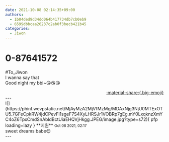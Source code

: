 ```yaml
---
date: 2021-10-08 02:14:35+09:00
authors:
  - 1b04ded9d34dd064b417734db7cb0eb9
  - 6599dbbcaa26237c2ab0f3becb421b45
categories:
  - Jiwon
---
```


# 0-87641572

<div class="post-container" markdown="1">
<div class="content-container md-sidebar__scrollwrap" markdown="1">

\#To_Jiwon<br>I wanna say that<br>Good night my bbi~😘😘😘

</div>
</div>

<div style="text-align: right;" markdown="1">
<a href="https://weverse.io/fromis9/fanpost/0-87641572" style="text-align: right;">:material-share:{.big-emoji}</a>
</div>
---

<div class="comments-container md-sidebar__scrollwrap" markdown="1">
<div class="comment" markdown="1">
<div class='id-container' markdown="1">
![](https://phinf.wevpstatic.net/MjAyMzA2MjVfMzMg/MDAxNjg3NjU0MTExOTU5.7GFeCpkRW4jdCPevFi1sgeF7S4XyLHRSJr1VOBRp7gEg.mY0LxqknzXmYC4oZ6TpxCmdSnAbldBctUiaEHQVjHkgg.JPEG/image.jpg?type=s72){ pfp loading=lazy }
**<span class="artist">지원</span>** <small>Oct 08 2021, 02:17</small><br>
</div>
<div class='comment-body' markdown="1">
sweet dreams babe😍
</div>
</div>
</div>
---
